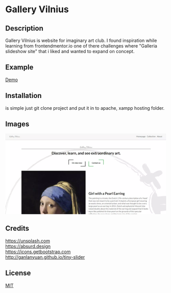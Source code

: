 # Gallery Vilnius
## Description
Gallery Vilnius is website for imaginary art club. I found inspiration while learning from frontendmentor.io one of there challenges where "Galleria slideshow site" that i liked and wanted to expand on concept.

## Example
[Demo](https://gallery-v.herokuapp.com)

## Installation

is simple just git clone project and put it in to apache, xampp  hosting folder.

## Images
![image-0](https://raw.githubusercontent.com/Dracula707/galleryVilnius/main/uploads/image0.webp)

## Credits
https://unsplash.com<br />
https://absurd.design<br />
https://icons.getbootstrap.com<br />
http://ganlanyuan.github.io/tiny-slider

## License
[MIT](https://choosealicense.com/licenses/mit/)
